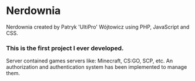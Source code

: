 # Nerdownia

Nerdownia created by Patryk 'UltiPro' Wójtowicz using PHP, JavaScript and CSS.

### This is the first project I ever developed.

Server contained games servers like: Minecraft, CS:GO, SCP, etc. An authorization and authentication system has been implemented to manage them.
